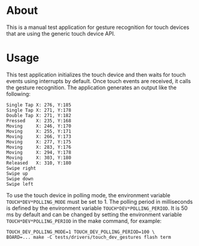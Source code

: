 # About

This is a manual test application for gesture recognition for touch devices
that are using the generic touch device API.

# Usage

This test application initializes the touch device and then waits for touch events using interrupts by default. Once touch events are received, it calls the gesture recognition. The application generates an output like the following:
```
Single Tap X: 276, Y:185
Single Tap X: 271, Y:178
Double Tap X: 271, Y:182
Pressed    X: 235, Y:168
Moving     X: 246, Y:170
Moving     X: 255, Y:171
Moving     X: 266, Y:173
Moving     X: 277, Y:175
Moving     X: 283, Y:176
Moving     X: 294, Y:178
Moving     X: 303, Y:180
Released   X: 310, Y:180
Swipe right
Swipe up
Swipe down
Swipe left
```

To use the touch device in polling mode, the environment variable
`TOUCH*DEV*POLLING_MODE` must be set to 1. The polling period in milliseconds
is defined by the environment variable `TOUCH*DEV*POLLING_PERIOD`. It is
50 ms by default and can be changed by setting the environment variable
`TOUCH*DEV*POLLING_PERIOD` in the make command, for example:
```
TOUCH_DEV_POLLING_MODE=1 TOUCH_DEV_POLLING_PERIOD=100 \
BOARD=... make -C tests/drivers/touch_dev_gestures flash term
```
